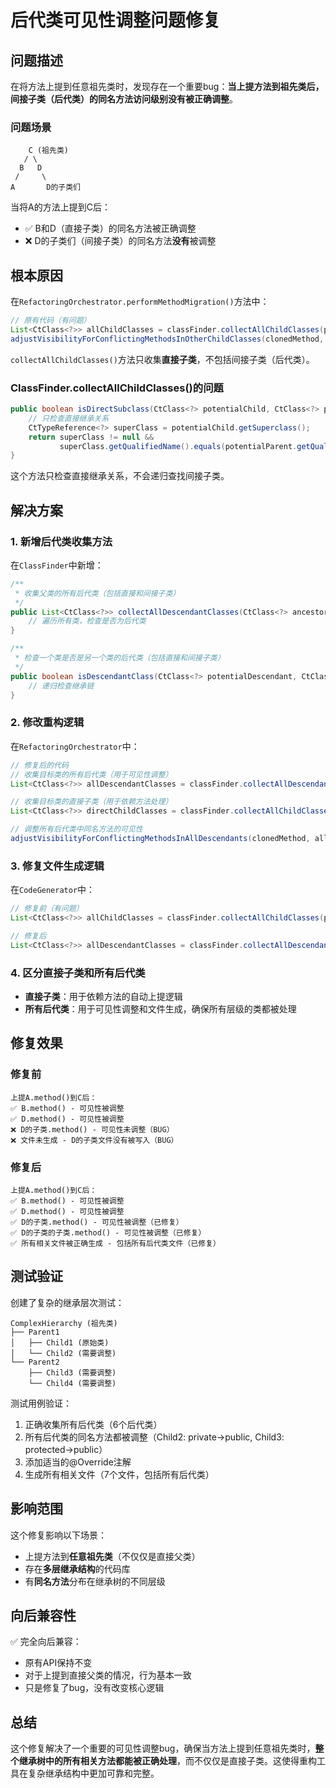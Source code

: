 # 后代类可见性调整问题修复

## 问题描述

在将方法上提到任意祖先类时，发现存在一个重要bug：**当上提方法到祖先类后，间接子类（后代类）的同名方法访问级别没有被正确调整**。

### 问题场景

```
    C (祖先类)
   / \
  B   D
 /     \
A       D的子类们
```

当将A的方法上提到C后：
- ✅ B和D（直接子类）的同名方法被正确调整
- ❌ D的子类们（间接子类）的同名方法**没有**被调整

## 根本原因

在`RefactoringOrchestrator.performMethodMigration()`方法中：

```java
// 原有代码（有问题）
List<CtClass<?>> allChildClasses = classFinder.collectAllChildClasses(parentClass);
adjustVisibilityForConflictingMethodsInOtherChildClasses(clonedMethod, allChildClasses, childClass);
```

`collectAllChildClasses()`方法只收集**直接子类**，不包括间接子类（后代类）。

### ClassFinder.collectAllChildClasses()的问题

```java
public boolean isDirectSubclass(CtClass<?> potentialChild, CtClass<?> potentialParent) {
    // 只检查直接继承关系
    CtTypeReference<?> superClass = potentialChild.getSuperclass();
    return superClass != null && 
           superClass.getQualifiedName().equals(potentialParent.getQualifiedName());
}
```

这个方法只检查直接继承关系，不会递归查找间接子类。

## 解决方案

### 1. 新增后代类收集方法

在`ClassFinder`中新增：

```java
/**
 * 收集父类的所有后代类（包括直接和间接子类）
 */
public List<CtClass<?>> collectAllDescendantClasses(CtClass<?> ancestorClass) {
    // 遍历所有类，检查是否为后代类
}

/**
 * 检查一个类是否是另一个类的后代类（包括直接和间接子类）
 */
public boolean isDescendantClass(CtClass<?> potentialDescendant, CtClass<?> ancestorClass) {
    // 递归检查继承链
}
```

### 2. 修改重构逻辑

在`RefactoringOrchestrator`中：

```java
// 修复后的代码
// 收集目标类的所有后代类（用于可见性调整）
List<CtClass<?>> allDescendantClasses = classFinder.collectAllDescendantClasses(parentClass);

// 收集目标类的直接子类（用于依赖方法处理）
List<CtClass<?>> directChildClasses = classFinder.collectAllChildClasses(parentClass);

// 调整所有后代类中同名方法的可见性
adjustVisibilityForConflictingMethodsInAllDescendants(clonedMethod, allDescendantClasses, childClass);
```

### 3. 修复文件生成逻辑

在`CodeGenerator`中：

```java
// 修复前（有问题）
List<CtClass<?>> allChildClasses = classFinder.collectAllChildClasses(parentClass);

// 修复后
List<CtClass<?>> allDescendantClasses = classFinder.collectAllDescendantClasses(parentClass);
```

### 4. 区分直接子类和所有后代类

- **直接子类**：用于依赖方法的自动上提逻辑
- **所有后代类**：用于可见性调整和文件生成，确保所有层级的类都被处理

## 修复效果

### 修复前
```
上提A.method()到C后：
✅ B.method() - 可见性被调整
✅ D.method() - 可见性被调整  
❌ D的子类.method() - 可见性未调整（BUG）
❌ 文件未生成 - D的子类文件没有被写入（BUG）
```

### 修复后
```
上提A.method()到C后：
✅ B.method() - 可见性被调整
✅ D.method() - 可见性被调整
✅ D的子类.method() - 可见性被调整（已修复）
✅ D的子类的子类.method() - 可见性被调整（已修复）
✅ 所有相关文件被正确生成 - 包括所有后代类文件（已修复）
```

## 测试验证

创建了复杂的继承层次测试：

```
ComplexHierarchy (祖先类)
├── Parent1
│   ├── Child1 (原始类)
│   └── Child2 (需要调整)
└── Parent2
    ├── Child3 (需要调整)
    └── Child4 (需要调整)
```

测试用例验证：
1. 正确收集所有后代类（6个后代类）
2. 所有后代类的同名方法都被调整（Child2: private→public, Child3: protected→public）
3. 添加适当的@Override注解
4. 生成所有相关文件（7个文件，包括所有后代类）

## 影响范围

这个修复影响以下场景：
- 上提方法到**任意祖先类**（不仅仅是直接父类）
- 存在**多层继承结构**的代码库
- 有**同名方法**分布在继承树的不同层级

## 向后兼容性

✅ 完全向后兼容：
- 原有API保持不变
- 对于上提到直接父类的情况，行为基本一致
- 只是修复了bug，没有改变核心逻辑

## 总结

这个修复解决了一个重要的可见性调整bug，确保当方法上提到任意祖先类时，**整个继承树中的所有相关方法都能被正确处理**，而不仅仅是直接子类。这使得重构工具在复杂继承结构中更加可靠和完整。
